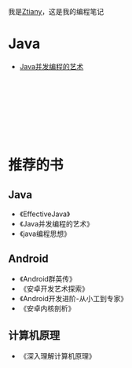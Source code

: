 我是[Ztiany](http://weibo.com/u/1854760051?refer_flag=1005055010_&is_all=1)，这是我的编程笔记

# Java

- [Java并发编程的艺术](Java/Java并发编程的艺术)

<br/><br/><br/>




<br/><br/><br/>


# 推荐的书

## Java
- 《EffectiveJava》
- 《Java并发编程的艺术》
- 《java编程思想》


## Android

- 《Android群英传》
- 《安卓开发艺术探索》
- 《Android开发进阶-从小工到专家》
- 《安卓内核剖析》

## 计算机原理

- 《深入理解计算机原理》
